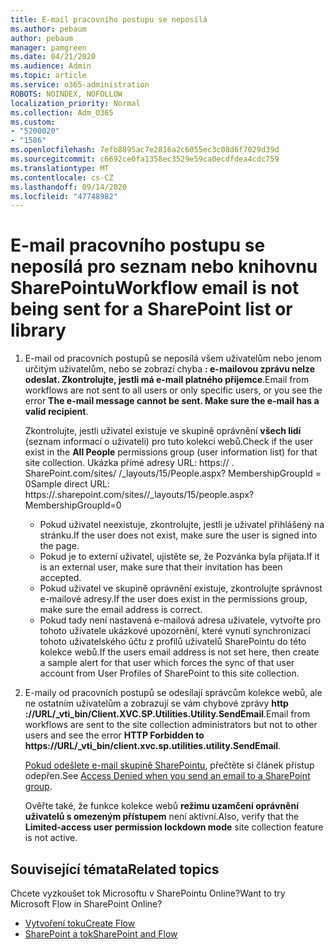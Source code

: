 ```yaml
---
title: E-mail pracovního postupu se neposílá
ms.author: pebaum
author: pebaum
manager: pamgreen
ms.date: 04/21/2020
ms.audience: Admin
ms.topic: article
ms.service: o365-administration
ROBOTS: NOINDEX, NOFOLLOW
localization_priority: Normal
ms.collection: Adm_O365
ms.custom:
- "5200020"
- "1586"
ms.openlocfilehash: 7efb8895ac7e2816a2c6055ec3c08d6f7029d39d
ms.sourcegitcommit: c6692ce0fa1358ec3529e59ca0ecdfdea4cdc759
ms.translationtype: MT
ms.contentlocale: cs-CZ
ms.lasthandoff: 09/14/2020
ms.locfileid: "47748982"
---
```

# <a name="workflow-email-is-not-being-sent-for-a-sharepoint-list-or-library"></a><span data-ttu-id="14f31-102">E-mail pracovního postupu se neposílá pro seznam nebo knihovnu SharePointu</span><span class="sxs-lookup"><span data-stu-id="14f31-102">Workflow email is not being sent for a SharePoint list or library</span></span>

1. <span data-ttu-id="14f31-103">E-mail od pracovních postupů se neposílá všem uživatelům nebo jenom určitým uživatelům, nebo se zobrazí chyba **: e-mailovou zprávu nelze odeslat. Zkontrolujte, jestli má e-mail platného příjemce**.</span><span class="sxs-lookup"><span data-stu-id="14f31-103">Email from workflows are not sent to all users or only specific users, or you see the error **The e-mail message cannot be sent. Make sure the e-mail has a valid recipient**.</span></span>

    <span data-ttu-id="14f31-104">Zkontrolujte, jestli uživatel existuje ve skupině oprávnění **všech lidí** (seznam informací o uživateli) pro tuto kolekci webů.</span><span class="sxs-lookup"><span data-stu-id="14f31-104">Check if the user exist in the **All People** permissions group (user information list) for that site collection.</span></span>  <span data-ttu-id="14f31-105">Ukázka přímé adresy URL: https:// <tenant> . SharePoint.com/sites/ <sitename> /_layouts/15/People.aspx? MembershipGroupId = 0</span><span class="sxs-lookup"><span data-stu-id="14f31-105">Sample direct URL: https://<tenant>.sharepoint.com/sites/<sitename>/_layouts/15/people.aspx?MembershipGroupId=0</span></span>

    - <span data-ttu-id="14f31-106">Pokud uživatel neexistuje, zkontrolujte, jestli je uživatel přihlášený na stránku.</span><span class="sxs-lookup"><span data-stu-id="14f31-106">If the user does not exist, make sure the user is signed into the page.</span></span> 
    - <span data-ttu-id="14f31-107">Pokud je to externí uživatel, ujistěte se, že Pozvánka byla přijata.</span><span class="sxs-lookup"><span data-stu-id="14f31-107">If it is an external user, make sure that their invitation has been accepted.</span></span>
    - <span data-ttu-id="14f31-108">Pokud uživatel ve skupině oprávnění existuje, zkontrolujte správnost e-mailové adresy.</span><span class="sxs-lookup"><span data-stu-id="14f31-108">If the user does exist in the permissions group, make sure the email address is correct.</span></span>
    - <span data-ttu-id="14f31-109">Pokud tady není nastavená e-mailová adresa uživatele, vytvořte pro tohoto uživatele ukázkové upozornění, které vynutí synchronizaci tohoto uživatelského účtu z profilů uživatelů SharePointu do této kolekce webů.</span><span class="sxs-lookup"><span data-stu-id="14f31-109">If the users email address is not set here, then create a sample alert for that user which forces the sync of that user account from User Profiles of SharePoint to this site collection.</span></span>
 
2. <span data-ttu-id="14f31-110">E-maily od pracovních postupů se odesílají správcům kolekce webů, ale ne ostatním uživatelům a zobrazují se vám chybové zprávy **http <span>:</span>//URL/_vti_bin/Client.XVC.SP.Utilities.Utility.SendEmail**.</span><span class="sxs-lookup"><span data-stu-id="14f31-110">Email from workflows are sent to the site collection administrators but not to other users and see the error **HTTP Forbidden to <span>https:</span>//URL/_vti_bin/client.xvc.sp.utilities.utility.SendEmail**.</span></span>
 

    <span data-ttu-id="14f31-111">[Pokud odešlete e-mail skupině SharePointu](https://docs.microsoft.com/sharepoint/support/sharing-and-permissions/access-denied-when-send-an-email-to-groups), přečtěte si článek přístup odepřen.</span><span class="sxs-lookup"><span data-stu-id="14f31-111">See [Access Denied when you send an email to a SharePoint group](https://docs.microsoft.com/sharepoint/support/sharing-and-permissions/access-denied-when-send-an-email-to-groups).</span></span>

    <span data-ttu-id="14f31-112">Ověřte také, že funkce kolekce webů **režimu uzamčení oprávnění uživatelů s omezeným přístupem** není aktivní.</span><span class="sxs-lookup"><span data-stu-id="14f31-112">Also, verify that the **Limited-access user permission lockdown mode** site collection feature is not active.</span></span>


## <a name="related-topics"></a><span data-ttu-id="14f31-113">Související témata</span><span class="sxs-lookup"><span data-stu-id="14f31-113">Related topics</span></span>
<span data-ttu-id="14f31-114">Chcete vyzkoušet tok Microsoftu v SharePointu Online?</span><span class="sxs-lookup"><span data-stu-id="14f31-114">Want to try Microsoft Flow in SharePoint Online?</span></span>
- [<span data-ttu-id="14f31-115">Vytvoření toku</span><span class="sxs-lookup"><span data-stu-id="14f31-115">Create Flow</span></span>](https://support.office.com/article/Create-a-flow-for-a-list-or-library-in-SharePoint-Online-or-OneDrive-for-Business-a9c3e03b-0654-46af-a254-20252e580d01) 
- [<span data-ttu-id="14f31-116">SharePoint a tok</span><span class="sxs-lookup"><span data-stu-id="14f31-116">SharePoint and Flow</span></span>](https://flow.microsoft.com/blog/sharepoint-and-flow/) 


